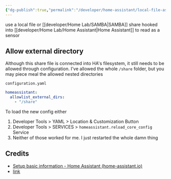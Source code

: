 ```yaml
---
{"dg-publish":true,"permalink":"/developer/home-assistant/local-file-as-sensor/","dgPassFrontmatter":true}
---
```


use a local file or [[developer/Home Lab/SAMBA\|SAMBA]] share hooked into [[developer/Home Lab/Home Assistant\|Home Assistant]] to read as a sensor


## Allow external directory 

Although this share file is connected into HA's filesystem, it still needs to be allowed through configuration. I've allowed the whole `/share` folder, but you may piece meal the allowed nested directories 

`configuration.yaml`
```yml
homeassistant:
  allowlist_external_dirs:
    - "/share"
```

To load the new config either
1. Developer Tools > YAML > Location & Customization Button
2. Developer Tools > SERVICES > `homeassistant.reload_core_config` Service
3. Neither of those worked for me. I just restarted the whole damn thing
## Credits
- [Setup basic information - Home Assistant (home-assistant.io)](https://www.home-assistant.io/docs/configuration/basic/)
- [link](https://www.home-assistant.io/integrations/file/#sensor)